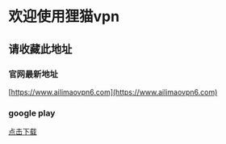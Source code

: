 # 欢迎使用狸猫vpn
## 请收藏此地址

### 官网最新地址
[https://www.ailimaovpn6.com](https://www.ailimaovpn6.com)

### google play

[点击下载](https://play.google.com/store/apps/details?id=com.first.saccelerator)

